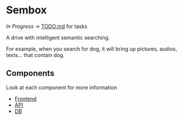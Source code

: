 # Sembox

_In Progress_ -> [TODO.md](./TODO.md) for tasks

A drive with intelligent semantic searching.

For example, when you search for dog, it will bring up pictures, audios, texts... that contain dog.

## Components

Look at each component for more information

- [Frontend](./semantic-drive-frontend)
- [API](./semantic-drive-backend)
- [DB](./semantic-drive-database)
